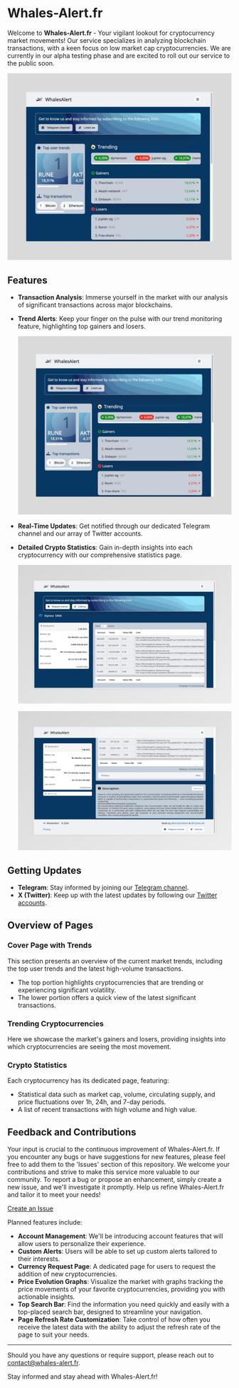 # Whales-Alert.fr

Welcome to **Whales-Alert.fr** - Your vigilant lookout for cryptocurrency market movements! Our service specializes in analyzing blockchain transactions, with a keen focus on low market cap cryptocurrencies. We are currently in our alpha testing phase and are excited to roll out our service to the public soon.

![Cover Page with Trends](cover-page.jpg)

## Features

- **Transaction Analysis**: Immerse yourself in the market with our analysis of significant transactions across major blockchains.

- **Trend Alerts**: Keep your finger on the pulse with our trend monitoring feature, highlighting top gainers and losers.
  
  ![Trending Cryptocurrencies](trending-cryptos.jpg)

- **Real-Time Updates**: Get notified through our dedicated Telegram channel and our array of Twitter accounts.

- **Detailed Crypto Statistics**: Gain in-depth insights into each cryptocurrency with our comprehensive statistics page.
  
  ![Crypto Statistics](crypto-stats.jpg)

  ![Crypto Statistics](crypto-stats2.jpg)

## Getting Updates

- **Telegram**: Stay informed by joining our [Telegram channel](https://t.me/Whales_Alert_info).
- **X (Twitter)**: Keep up with the latest updates by following our [Twitter accounts](https://linktr.ee/whales_alert).

## Overview of Pages

### Cover Page with Trends
This section presents an overview of the current market trends, including the top user trends and the latest high-volume transactions. 

- The top portion highlights cryptocurrencies that are trending or experiencing significant volatility.
- The lower portion offers a quick view of the latest significant transactions.

### Trending Cryptocurrencies
Here we showcase the market's gainers and losers, providing insights into which cryptocurrencies are seeing the most movement.

### Crypto Statistics
Each cryptocurrency has its dedicated page, featuring:

- Statistical data such as market cap, volume, circulating supply, and price fluctuations over 1h, 24h, and 7-day periods.
- A list of recent transactions with high volume and high value.
## Feedback and Contributions

Your input is crucial to the continuous improvement of Whales-Alert.fr. If you encounter any bugs or have suggestions for new features, please feel free to add them to the 'Issues' section of this repository. 
We welcome your contributions and strive to make this service more valuable to our community. To report a bug or propose an enhancement, simply create a new issue, and we'll investigate it promptly. 
Help us refine Whales-Alert.fr and tailor it to meet your needs!

[Create an Issue](https://github.com/Charles-84/WhalesAlert_Site/issues)


Planned features include:

- **Account Management**: We'll be introducing account features that will allow users to personalize their experience.
- **Custom Alerts**: Users will be able to set up custom alerts tailored to their interests.
- **Currency Request Page**: A dedicated page for users to request the addition of new cryptocurrencies.
- **Price Evolution Graphs**: Visualize the market with graphs tracking the price movements of your favorite cryptocurrencies, providing you with actionable insights.
- **Top Search Bar**: Find the information you need quickly and easily with a top-placed search bar, designed to streamline your navigation.
- **Page Refresh Rate Customization**: Take control of how often you receive the latest data with the ability to adjust the refresh rate of the page to suit your needs.

---

Should you have any questions or require support, please reach out to [contact@whales-alert.fr](mailto:contact@whales-alert.fr).

Stay informed and stay ahead with Whales-Alert.fr!
